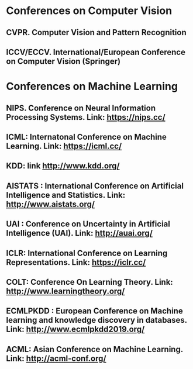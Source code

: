 # Conferences on Computer Vision
## CVPR. Computer Vision and Pattern Recognition

## ICCV/ECCV. International/European Conference on Computer Vision (Springer)


# Conferences on Machine Learning

## NIPS. Conference on Neural Information Processing Systems. Link: https://nips.cc/

## ICML: Internatonal Conference on Machine Learning. Link: https://icml.cc/

## KDD: link http://www.kdd.org/

## AISTATS : International Conference on Artificial Intelligence and Statistics. Link: http://www.aistats.org/

## UAI : Conference on Uncertainty in Artificial Intelligence (UAI). Link: http://auai.org/

## ICLR: International Conference on Learning Representations. Link: https://iclr.cc/

## COLT: Conference On Learning Theory. Link: http://www.learningtheory.org/

## ECMLPKDD : European Conference on Machine learning and knowledge discovery in databases. Link: http://www.ecmlpkdd2019.org/

## ACML: Asian Conference on Machine Learning. Link: http://acml-conf.org/

